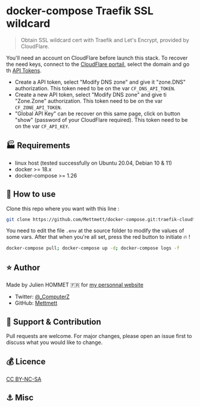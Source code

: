 # docker-compose Traefik SSL wildcard

> Obtain SSL wildcard cert with Traefik and Let's Encrypt, provided by CloudFlare.

You'll need an account on CloudFlare before launch this stack. To recover the need keys, connect to the [CloudFlare portail](https://dash.cloudflare.com/), select the domain and go th [API Tokens](https://dash.cloudflare.com/profile/api-tokens).

* Create a API token, select "Modify DNS zone" and give it "zone.DNS" authorization. This token need to be on the var `CF_DNS_API_TOKEN`.
* Create a new API token, select "Modify DNS zone" and give ti "Zone.Zone" authorization. This token need to be on the var `CF_ZONE_API_TOKEN`.
* "Global API Key" can be recover on this same page, click on button "show" (password of your CloudFlare required). This token need to be on the var `CF_API_KEY`.

## :factory: Requirements

* linux host (tested successfully on Ubuntu 20.04, Debian 10 & 11)
* docker >= 18.x
* docker-compose >= 1.26

## :rocket: How to use

Clone this repo where you want with this line :

```bash
git clone https://github.com/Mettmett/docker-compose.git:traefik-cloudflare
```

You need to edit the file `.env` at the source folder to modify the values of some vars. After that when you're all set, press the red button to initiate :fire: !

```bash
docker-compose pull; docker-compose up -d; docker-compose logs -f
```

## :star: Author

Made by Julien HOMMET :fr: for [my personnal website](https://j.hommet.net)

* Twitter: [@_ComputerZ](https://twitter.com/_ComputerZ)
* GitHub: [Mettmett](https://github.com/Mettmett)

## :wrench: Support & Contribution

Pull requests are welcome. For major changes, please open an issue first to discuss what you would like to change.

## :moneybag: Licence

[CC BY-NC-SA](https://creativecommons.org/licenses/by-nc-sa/4.0)

## :anchor: Misc
